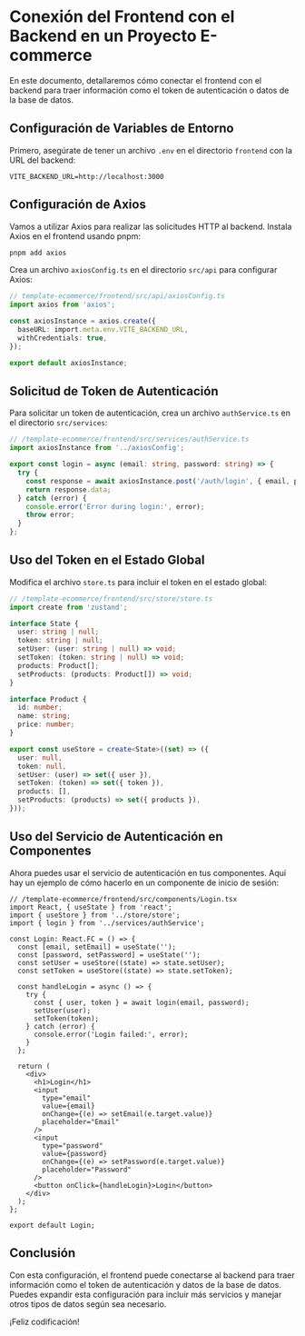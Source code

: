 # Conexión del Frontend con el Backend en un Proyecto E-commerce

En este documento, detallaremos cómo conectar el frontend con el backend para traer información como el token de autenticación o datos de la base de datos.

## Configuración de Variables de Entorno

Primero, asegúrate de tener un archivo `.env` en el directorio `frontend` con la URL del backend:

```env
VITE_BACKEND_URL=http://localhost:3000
```

## Configuración de Axios

Vamos a utilizar Axios para realizar las solicitudes HTTP al backend. Instala Axios en el frontend usando pnpm:

```bash
pnpm add axios
```

Crea un archivo `axiosConfig.ts` en el directorio `src/api` para configurar Axios:

```typescript
// template-ecommerce/frontend/src/api/axiosConfig.ts
import axios from 'axios';

const axiosInstance = axios.create({
  baseURL: import.meta.env.VITE_BACKEND_URL,
  withCredentials: true,
});

export default axiosInstance;
```

## Solicitud de Token de Autenticación

Para solicitar un token de autenticación, crea un archivo `authService.ts` en el directorio `src/services`:

```typescript
// /template-ecommerce/frontend/src/services/authService.ts
import axiosInstance from '../axiosConfig';

export const login = async (email: string, password: string) => {
  try {
    const response = await axiosInstance.post('/auth/login', { email, password });
    return response.data;
  } catch (error) {
    console.error('Error during login:', error);
    throw error;
  }
};
```

## Uso del Token en el Estado Global

Modifica el archivo `store.ts` para incluir el token en el estado global:

```typescript
// /template-ecommerce/frontend/src/store/store.ts
import create from 'zustand';

interface State {
  user: string | null;
  token: string | null;
  setUser: (user: string | null) => void;
  setToken: (token: string | null) => void;
  products: Product[];
  setProducts: (products: Product[]) => void;
}

interface Product {
  id: number;
  name: string;
  price: number;
}

export const useStore = create<State>((set) => ({
  user: null,
  token: null,
  setUser: (user) => set({ user }),
  setToken: (token) => set({ token }),
  products: [],
  setProducts: (products) => set({ products }),
}));
```

## Uso del Servicio de Autenticación en Componentes

Ahora puedes usar el servicio de autenticación en tus componentes. Aquí hay un ejemplo de cómo hacerlo en un componente de inicio de sesión:

```tsx
// /template-ecommerce/frontend/src/components/Login.tsx
import React, { useState } from 'react';
import { useStore } from '../store/store';
import { login } from '../services/authService';

const Login: React.FC = () => {
  const [email, setEmail] = useState('');
  const [password, setPassword] = useState('');
  const setUser = useStore((state) => state.setUser);
  const setToken = useStore((state) => state.setToken);

  const handleLogin = async () => {
    try {
      const { user, token } = await login(email, password);
      setUser(user);
      setToken(token);
    } catch (error) {
      console.error('Login failed:', error);
    }
  };

  return (
    <div>
      <h1>Login</h1>
      <input
        type="email"
        value={email}
        onChange={(e) => setEmail(e.target.value)}
        placeholder="Email"
      />
      <input
        type="password"
        value={password}
        onChange={(e) => setPassword(e.target.value)}
        placeholder="Password"
      />
      <button onClick={handleLogin}>Login</button>
    </div>
  );
};

export default Login;
```

## Conclusión

Con esta configuración, el frontend puede conectarse al backend para traer información como el token de autenticación y datos de la base de datos. Puedes expandir esta configuración para incluir más servicios y manejar otros tipos de datos según sea necesario.

¡Feliz codificación!
